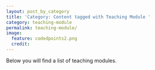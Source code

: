 ```yaml
---
layout: post_by_category
title: 'Category: Content tagged with Teaching Module '
category: teaching-module
permalink: teaching-module/
image:
  feature: codedpoints2.png
  credit: 
---
```


Below you will find a list of teaching  modules.
